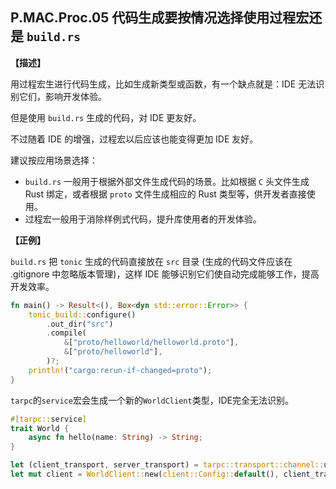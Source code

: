 ## P.MAC.Proc.05 代码生成要按情况选择使用过程宏还是 `build.rs`

**【描述】**

用过程宏生进行代码生成，比如生成新类型或函数，有一个缺点就是：IDE 无法识别它们，影响开发体验。

但是使用 `build.rs` 生成的代码，对 IDE 更友好。

不过随着 IDE 的增强，过程宏以后应该也能变得更加 IDE 友好。

建议按应用场景选择：

- `build.rs` 一般用于根据外部文件生成代码的场景。比如根据 `C` 头文件生成 Rust 绑定，或者根据 `proto` 文件生成相应的 Rust 类型等，供开发者直接使用。
- 过程宏一般用于消除样例式代码，提升库使用者的开发体验。

**【正例】**

`build.rs` 把 `tonic` 生成的代码直接放在 `src` 目录 (生成的代码文件应该在 .gitignore 中忽略版本管理)，这样 IDE 能够识别它们使自动完成能够工作，提高开发效率。

```rust
fn main() -> Result<(), Box<dyn std::error::Error>> {
    tonic_build::configure()
        .out_dir("src")
        .compile(
            &["proto/helloworld/helloworld.proto"],
            &["proto/helloworld"],
        )?;
    println!("cargo:rerun-if-changed=proto");
}
```

`tarpc`的`service`宏会生成一个新的`WorldClient`类型，IDE完全无法识别。

```rust
#[tarpc::service]
trait World {
    async fn hello(name: String) -> String;
}

let (client_transport, server_transport) = tarpc::transport::channel::unbounded();
let mut client = WorldClient::new(client::Config::default(), client_transport).spawn();
```
